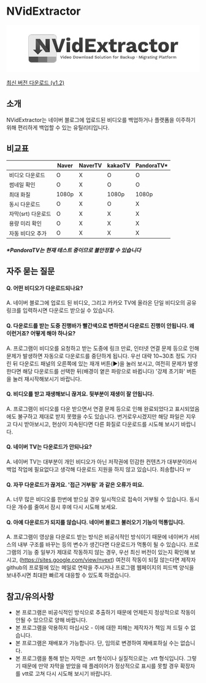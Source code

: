 # NVidExtractor
![banner](info_banner.png)

[최신 버전 다운로드 (v1.2)](https://github.com/pdjdev/NVidExtractor/releases/download/v1.2/NVidExtractor_1200.zip)

## 소개
NVidExtractor는 네이버 블로그에 업로드된 비디오를 백업하거나 플랫폼을 이주하기 위해 편리하게 백업할 수 있는 유틸리티입니다.

## 비교표
||Naver|NaverTV|kakaoTV|PandoraTV*|
|-|-|-|-|-|
|비디오 다운로드|O|X|O|O|
|썸네일 확인|O|X|O|O|
|최대 화질|1080p|X|1080p|1080p|
|동시 다운로드|O|X|O|X|
|자막(srt) 다운로드|O|X|X|X|
|용량 미리 확인|O|X|X|X|
|자동 비디오 추가|O|X|X|X|

##### *PandoraTV는 현재 테스트 중이므로 불안정할 수 있습니다

## 자주 묻는 질문

#### Q. 어떤 비디오가 다운로드되나요?
A. 네이버 블로그에 업로드 된 비디오, 그리고 카카오 TV에 올라온 단일 비디오의 공유 링크를 입력하시면 다운로드 받으실 수 있습니다.

#### Q. 다운로드를 받는 도중 진행바가 빨간색으로 변하면서 다운로드 진행이 안됩니다. 왜 이런거죠? 어떻게 해야 하나요?
A. 프로그램이 비디오를 요청하고 받는 도중에 링크 만료, 인터넷 연결 문제 등으로 인해 문제가 발생하면 자동으로 다운로드를 중단하게 됩니다. 우선 대략 10~30초 정도 기다린 뒤 다운로드 패널의 오른쪽에 있는 재개 버튼(▶)을 눌러 보시고, 여전히 문제가 발생한다면 해당 다운로드를 선택한 뒤(배경이 옅은 파랑으로 바뀝니다) '강제 초기화' 버튼을 눌러 재시작해보시기 바랍니다.

#### Q. 비디오를 받고 재생해보니 끊겨요. 뒷부분이 재생이 잘 안됩니다.
A. 프로그램이 비디오를 다운 받으면서 연결 문제 등으로 인해 완료되었다고 표시되었음에도 불구하고 제대로 받지 못했을 수도 있습니다. 번거로우시겠지만 해당 파일은 지우고 다시 받아보시고, 현상이 지속된다면 다른 화질로 다운로드를 시도해 보시기 바랍니다.

#### Q. 네이버 TV는 다운로드가 안되나요?
A. 네이버 TV는 대부분이 개인 비디오가 아닌 저작권에 민감한 컨텐츠가 대부분이라서 백업 작업에 필요없다고 생각해 다운로드 지원을 하지 않고 있습니다. 죄송합니다 ㅠ

#### Q. 자꾸 다운로드가 끊겨요. '접근 거부됨' 과 같은 오류가 떠요.
A. 너무 많은 비디오를 한번에 받으실 경우 일시적으로 접속이 거부될 수 있습니다. 동시 다운 개수를 줄여서 잠시 후에 다시 시도해 보세요.

#### Q. 아예 다운로드가 되지를 않습니다. 네이버 블로그 불러오기 기능이 먹통입니다.
A. 프로그램이 영상을 다운로드 받는 방식은 비공식적인 방식이기 때문에 네이버가 서비스의 내부 구조를 바꾸는 등의 변수가 생긴다면 다운로드가 먹통이 될 수 있습니다. 프로그램의 기능 중 일부가 제대로 작동하지 않는 경우, 우선 최신 버전이 있는지 확인해 보시고, (https://sites.google.com/view/nvext) 여전히 작동이 되질 않는다면 제작자 github의 프로필에 있는 메일로 연락을 주시거나 프로그램 웹페이지의 피드백 양식을 보내주시면 최대한 빠르게 대응할 수 있도록 하겠습니다.

## 참고/유의사항
- 본 프로그램은 비공식적인 방식으로 추출하기 때문에 언제든지 정상적으로 작동이 안될 수 있으므로 양해 바랍니다.
- 본 프로그램을 악용하지 마십시오 - 이에 대한 피해는 제작자가 책임 져 드릴 수 없습니다.
- 본 프로그램은 재배포가 가능합니다. 단, 임의로 변경하여 재배포하실 수는 없습니다.
- 본 프로그램을 통해 받는 자막은 .srt 형식이나 실질적으로는 .vtt 형식입니다. 그렇기 때문에 만약 자막을 받았을 때 플레이어가 정상적으로 표시를 못할 경우 확장자를 vtt로 고쳐 다시 시도해 보시기 바랍니다.
